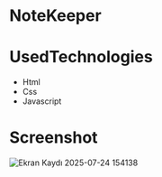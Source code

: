 # NoteKeeper
# UsedTechnologies 
- Html
- Css
- Javascript

# Screenshot
![Ekran Kaydı 2025-07-24 154138](https://github.com/user-attachments/assets/be647109-33e7-4283-b115-c95be2b9c1b7)

